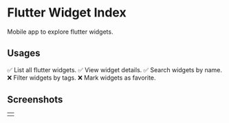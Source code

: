 # Flutter Widget Index

Mobile app to explore flutter widgets.

## Usages

✅ List all flutter widgets.
✅ View widget details.
✅ Search widgets by name.
❌ Filter widgets by tags.
❌ Mark widgets as favorite.

## Screenshots

<table>
    <tr>
        <td><img src=""></td>
    </tr>
</table>
